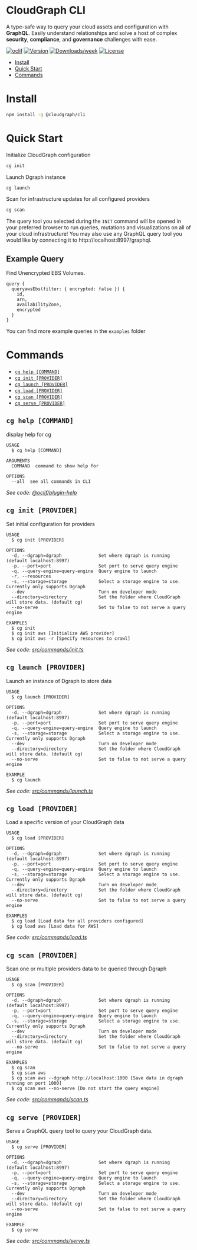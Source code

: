 CloudGraph CLI
===========

A type-safe way to query your cloud assets and configuration with **GraphQL**. Easily understand relationships and solve a host of complex **security**, **compliance**, and **governance** challenges with ease.

[![oclif](https://img.shields.io/badge/cli-oclif-brightgreen.svg)](https://oclif.io)
[![Version](https://img.shields.io/npm/v/@cloudgraph/cli.svg)](https://npmjs.org/package/@cloudgraph/cli)
[![Downloads/week](https://img.shields.io/npm/dw/@cloudgraph/cli.svg)](https://npmjs.org/package/@cloudgraph/cli)
[![License](https://img.shields.io/npm/l/@cloudgraph/cli.svg)](https://github.com/cloudgraphdev/cli/blob/master/package.json)

<!-- toc -->
* [Install](#install)
* [Quick Start](#quick-start)
* [Commands](#commands)
<!-- tocstop -->

# Install

<!-- install -->

```bash
npm install -g @cloudgraph/cli
```

<!-- installstop -->

# Quick Start

<!-- quickstart -->

Initialize CloudGraph configuration

```bash
cg init
```

Launch Dgraph instance

```bash
cg launch
```

Scan for infrastructure updates for all configured providers

```bash
cg scan
```

The query tool you selected during the `INIT` command will be opened in your preferred browser to run queries, mutations and visualizations on all of your cloud infrastructure!
You may also use any GraphQL query tool you would like by connecting it to http://localhost:8997/graphql.

## Example Query

Find Unencrypted EBS Volumes.

```
query {
  queryawsEbs(filter: { encrypted: false }) {
    id,
    arn,
    availabilityZone,
    encrypted
  }
}
```

You can find more example queries in the `examples` folder

<!-- quickstartstop -->

# Commands

<!-- commands -->
* [`cg help [COMMAND]`](#cg-help-command)
* [`cg init [PROVIDER]`](#cg-init-provider)
* [`cg launch [PROVIDER]`](#cg-launch-provider)
* [`cg load [PROVIDER]`](#cg-load-provider)
* [`cg scan [PROVIDER]`](#cg-scan-provider)
* [`cg serve [PROVIDER]`](#cg-serve-provider)

## `cg help [COMMAND]`

display help for cg

```
USAGE
  $ cg help [COMMAND]

ARGUMENTS
  COMMAND  command to show help for

OPTIONS
  --all  see all commands in CLI
```

_See code: [@oclif/plugin-help](https://github.com/oclif/plugin-help/blob/v3.2.2/src/commands/help.ts)_

## `cg init [PROVIDER]`

Set initial configuration for providers

```
USAGE
  $ cg init [PROVIDER]

OPTIONS
  -d, --dgraph=dgraph              Set where dgraph is running (default localhost:8997)
  -p, --port=port                  Set port to serve query engine
  -q, --query-engine=query-engine  Query engine to launch
  -r, --resources
  -s, --storage=storage            Select a storage engine to use. Currently only supports Dgraph
  --dev                            Turn on developer mode
  --directory=directory            Set the folder where CloudGraph will store data. (default cg)
  --no-serve                       Set to false to not serve a query engine

EXAMPLES
  $ cg init
  $ cg init aws [Initialize AWS provider]
  $ cg init aws -r [Specify resources to crawl]
```

_See code: [src/commands/init.ts](https://github.com/cloudgraphdev/cli/blob/v0.3.1/src/commands/init.ts)_

## `cg launch [PROVIDER]`

Launch an instance of Dgraph to store data

```
USAGE
  $ cg launch [PROVIDER]

OPTIONS
  -d, --dgraph=dgraph              Set where dgraph is running (default localhost:8997)
  -p, --port=port                  Set port to serve query engine
  -q, --query-engine=query-engine  Query engine to launch
  -s, --storage=storage            Select a storage engine to use. Currently only supports Dgraph
  --dev                            Turn on developer mode
  --directory=directory            Set the folder where CloudGraph will store data. (default cg)
  --no-serve                       Set to false to not serve a query engine

EXAMPLE
  $ cg launch
```

_See code: [src/commands/launch.ts](https://github.com/cloudgraphdev/cli/blob/v0.3.1/src/commands/launch.ts)_

## `cg load [PROVIDER]`

Load a specific version of your CloudGraph data

```
USAGE
  $ cg load [PROVIDER]

OPTIONS
  -d, --dgraph=dgraph              Set where dgraph is running (default localhost:8997)
  -p, --port=port                  Set port to serve query engine
  -q, --query-engine=query-engine  Query engine to launch
  -s, --storage=storage            Select a storage engine to use. Currently only supports Dgraph
  --dev                            Turn on developer mode
  --directory=directory            Set the folder where CloudGraph will store data. (default cg)
  --no-serve                       Set to false to not serve a query engine

EXAMPLES
  $ cg load [Load data for all providers configured]
  $ cg load aws [Load data for AWS]
```

_See code: [src/commands/load.ts](https://github.com/cloudgraphdev/cli/blob/v0.3.1/src/commands/load.ts)_

## `cg scan [PROVIDER]`

Scan one or multiple providers data to be queried through Dgraph

```
USAGE
  $ cg scan [PROVIDER]

OPTIONS
  -d, --dgraph=dgraph              Set where dgraph is running (default localhost:8997)
  -p, --port=port                  Set port to serve query engine
  -q, --query-engine=query-engine  Query engine to launch
  -s, --storage=storage            Select a storage engine to use. Currently only supports Dgraph
  --dev                            Turn on developer mode
  --directory=directory            Set the folder where CloudGraph will store data. (default cg)
  --no-serve                       Set to false to not serve a query engine

EXAMPLES
  $ cg scan
  $ cg scan aws
  $ cg scan aws --dgraph http://localhost:1000 [Save data in dgraph running on port 1000]
  $ cg scan aws --no-serve [Do not start the query engine]
```

_See code: [src/commands/scan.ts](https://github.com/cloudgraphdev/cli/blob/v0.3.1/src/commands/scan.ts)_

## `cg serve [PROVIDER]`

Serve a GraphQL query tool to query your CloudGraph data.

```
USAGE
  $ cg serve [PROVIDER]

OPTIONS
  -d, --dgraph=dgraph              Set where dgraph is running (default localhost:8997)
  -p, --port=port                  Set port to serve query engine
  -q, --query-engine=query-engine  Query engine to launch
  -s, --storage=storage            Select a storage engine to use. Currently only supports Dgraph
  --dev                            Turn on developer mode
  --directory=directory            Set the folder where CloudGraph will store data. (default cg)
  --no-serve                       Set to false to not serve a query engine

EXAMPLE
  $ cg serve
```

_See code: [src/commands/serve.ts](https://github.com/cloudgraphdev/cli/blob/v0.3.1/src/commands/serve.ts)_
<!-- commandsstop -->
